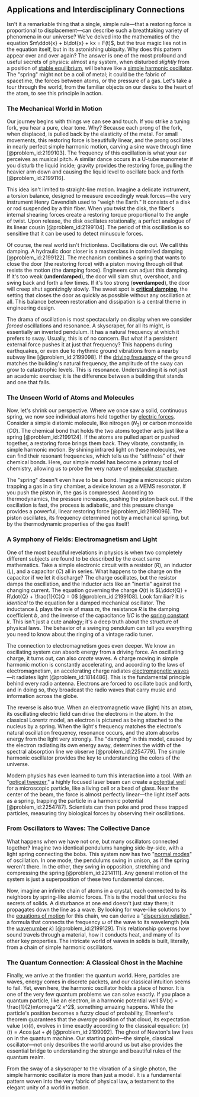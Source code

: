 ## Applications and Interdisciplinary Connections

Isn't it a remarkable thing that a single, simple rule—that a restoring force is proportional to displacement—can describe such a breathtaking variety of phenomena in our universe? We've delved into the mathematics of the equation $m\ddot{x} + b\dot{x} + kx = F(t)$, but the true magic lies not in the equation itself, but in its astonishing ubiquity. Why does this pattern appear over and over again? The answer is one of the most profound and useful secrets of physics: almost any system, when disturbed *slightly* from a position of [stable equilibrium](@article_id:268985), will behave like a [simple harmonic oscillator](@article_id:145270). The "spring" might not be a coil of metal; it could be the fabric of spacetime, the forces between atoms, or the pressure of a gas. Let's take a tour through the world, from the familiar objects on our desks to the heart of the atom, to see this principle in action.

### The Mechanical World in Motion

Our journey begins with things we can see and touch. If you strike a tuning fork, you hear a pure, clear tone. Why? Because each prong of the fork, when displaced, is pulled back by the elasticity of the metal. For small movements, this restoring force is beautifully linear, and the prong oscillates in nearly perfect simple harmonic motion, carving a sine wave through time [@problem_id:2199103]. The frequency of this oscillation is what your ear perceives as musical pitch. A similar dance occurs in a U-tube manometer if you disturb the liquid inside; gravity provides the restoring force, pulling the heavier arm down and causing the liquid level to oscillate back and forth [@problem_id:2199116].

This idea isn't limited to straight-line motion. Imagine a delicate instrument, a torsion balance, designed to measure exceedingly weak forces—the very instrument Henry Cavendish used to "weigh the Earth." It consists of a disk or rod suspended by a thin fiber. When you twist the disk, the fiber's internal shearing forces create a restoring torque proportional to the angle of twist. Upon release, the disk oscillates rotationally, a perfect analogue of its linear cousin [@problem_id:2199104]. The period of this oscillation is so sensitive that it can be used to detect minuscule forces.

Of course, the real world isn't frictionless. Oscillations die out. We call this damping. A hydraulic door closer is a masterclass in controlled damping [@problem_id:2199122]. The mechanism combines a spring that wants to close the door (the restoring force) with a piston moving through oil that resists the motion (the damping force). Engineers can adjust this damping. If it's too weak (**underdamped**), the door will slam shut, overshoot, and swing back and forth a few times. If it's too strong (**overdamped**), the door will creep shut agonizingly slowly. The sweet spot is **[critical damping](@article_id:154965)**, the setting that closes the door as quickly as possible without any oscillation at all. This balance between restoration and dissipation is a central theme in engineering design.

The drama of oscillation is most spectacularly on display when we consider *forced* oscillations and resonance. A skyscraper, for all its might, is essentially an inverted pendulum. It has a natural frequency at which it prefers to sway. Usually, this is of no concern. But what if a persistent external force pushes it at just that frequency? This happens during earthquakes, or even due to rhythmic ground vibrations from a nearby subway line [@problem_id:2199098]. If the [driving frequency](@article_id:181105) of the ground matches the building's natural frequency, the amplitude of the sway can grow to catastrophic levels. This is resonance. Understanding it is not just an academic exercise; it is the difference between a building that stands and one that falls.

### The Unseen World of Atoms and Molecules

Now, let's shrink our perspective. Where we once saw a solid, continuous spring, we now see individual atoms held together by [electric forces](@article_id:261862). Consider a simple diatomic molecule, like nitrogen ($N_2$) or carbon monoxide ($CO$). The chemical bond that holds the two atoms together acts just like a spring [@problem_id:2199124]. If the atoms are pulled apart or pushed together, a restoring force brings them back. They vibrate, constantly, in simple harmonic motion. By shining infrared light on these molecules, we can find their resonant frequencies, which tells us the "stiffness" of their chemical bonds. Here, our simple model has become a primary tool of chemistry, allowing us to probe the very nature of [molecular structure](@article_id:139615).

The "spring" doesn't even have to be a bond. Imagine a microscopic piston trapping a gas in a tiny chamber, a device known as a MEMS resonator. If you push the piston in, the gas is compressed. According to thermodynamics, the pressure increases, pushing the piston back out. If the oscillation is fast, the process is adiabatic, and this pressure change provides a powerful, linear restoring force [@problem_id:2199096]. The piston oscillates, its frequency determined not by a mechanical spring, but by the thermodynamic properties of the gas itself!

### A Symphony of Fields: Electromagnetism and Light

One of the most beautiful revelations in physics is when two completely different subjects are found to be described by the exact same mathematics. Take a simple electronic circuit with a resistor ($R$), an inductor ($L$), and a capacitor ($C$) all in series. What happens to the charge on the capacitor if we let it discharge? The charge oscillates, but the resistor damps the oscillation, and the inductor acts like an "inertia" against the changing current. The equation governing the charge $Q(t)$ is $L\ddot{Q} + R\dot{Q} + \frac{1}{C}Q = 0$ [@problem_id:2199108]. Look familiar? It is *identical* to the equation for a damped mechanical oscillator. The inductance $L$ plays the role of mass $m$, the resistance $R$ is the damping coefficient $b$, and the inverse of the capacitance $1/C$ is the [spring constant](@article_id:166703) $k$. This isn't just a cute analogy; it's a deep truth about the structure of physical laws. The behavior of a swinging pendulum can tell you everything you need to know about the ringing of a vintage radio tuner.

The connection to electromagnetism goes even deeper. We know an oscillating system can absorb energy from a driving force. An oscillating charge, it turns out, can also *create* waves. A charge moving in simple harmonic motion is constantly accelerating, and according to the laws of electromagnetism, an accelerating charge radiates [electromagnetic waves](@article_id:268591)—it radiates light [@problem_id:1814486]. This is the fundamental principle behind every radio antenna. Electrons are forced to oscillate back and forth, and in doing so, they broadcast the radio waves that carry music and information across the globe.

The reverse is also true. When an electromagnetic wave (light) hits an atom, its oscillating electric field can drive the electrons in the atom. In the classical Lorentz model, an electron is pictured as being attached to the nucleus by a spring. When the light's frequency matches the electron's natural oscillation frequency, resonance occurs, and the atom absorbs energy from the light very strongly. The "damping" in this model, caused by the electron radiating its own energy away, determines the width of the spectral absorption line we observe [@problem_id:2254779]. The simple harmonic oscillator provides the key to understanding the colors of the universe.

Modern physics has even learned to turn this interaction into a tool. With an "[optical tweezer](@article_id:167768)," a highly focused laser beam can create a [potential well](@article_id:151646) for a microscopic particle, like a living cell or a bead of glass. Near the center of the beam, the force is almost perfectly linear—the light itself acts as a spring, trapping the particle in a harmonic potential [@problem_id:2254787]. Scientists can then poke and prod these trapped particles, measuring tiny biological forces by observing their oscillations.

### From Oscillators to Waves: The Collective Dance

What happens when we have not one, but many oscillators connected together? Imagine two identical pendulums hanging side-by-side, with a light spring connecting the bobs. This system now has two "[normal modes](@article_id:139146)" of oscillation. In one mode, the pendulums swing in unison, as if the spring weren't there. In the other, they swing in opposition, stretching and compressing the spring [@problem_id:2214111]. Any general motion of the system is just a superposition of these two fundamental dances.

Now, imagine an infinite chain of atoms in a crystal, each connected to its neighbors by spring-like atomic forces. This is the model that unlocks the secrets of solids. A disturbance at one end doesn't just stay there; it propagates down the line as a wave. By looking for wave-like solutions to the [equations of motion](@article_id:170226) for this chain, we can derive a "[dispersion relation](@article_id:138019)," a formula that connects the frequency $\omega$ of the wave to its wavelength (via the [wavenumber](@article_id:171958) $k$) [@problem_id:2199129]. This relationship governs how sound travels through a material, how it conducts heat, and many of its other key properties. The intricate world of waves in solids is built, literally, from a chain of simple harmonic oscillators.

### The Quantum Connection: A Classical Ghost in the Machine

Finally, we arrive at the frontier: the quantum world. Here, particles are waves, energy comes in discrete packets, and our classical intuition seems to fail. Yet, even here, the harmonic oscillator holds a place of honor. It is one of the very few quantum problems we can solve exactly. If you place a quantum particle, like an electron, in a harmonic potential well $V(x) = \frac{1}{2}m\omega^2 x^2$, something amazing happens. While the particle's position becomes a fuzzy cloud of probability, Ehrenfest's theorem guarantees that the *average* position of that cloud, its expectation value $\langle x \rangle(t)$, evolves in time exactly according to the classical equation: $\langle x \rangle(t) = A\cos(\omega t + \phi)$ [@problem_id:2199092]. The ghost of Newton's law lives on in the quantum machine. Our starting point—the simple, classical oscillator—not only describes the world around us but also provides the essential bridge to understanding the strange and beautiful rules of the quantum realm.

From the sway of a skyscraper to the vibration of a single photon, the simple harmonic oscillator is more than just a model. It is a fundamental pattern woven into the very fabric of physical law, a testament to the elegant unity of a world in motion.